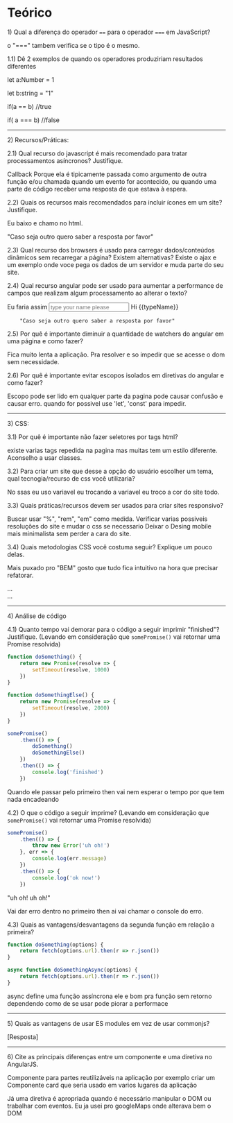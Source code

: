 # Teórico

1\) Qual a diferença do operador `==` para o operador `===` em JavaScript?

o "===" tambem verifica se o tipo é o mesmo.

1.1) Dê 2 exemplos de quando os operadores produziriam resultados diferentes

let a:Number = 1

let b:string = "1"

if(a == b)
//true

if( a === b)
//false

---

2\) Recursos/Práticas:

2.1) Qual recurso do javascript é mais recomendado para tratar processamentos asíncronos? Justifique.

Callback Porque ela é tipicamente passada como argumento de outra função e/ou chamada quando um evento for acontecido, ou quando uma parte de código receber uma resposta de que estava à espera.


2.2) Quais os recursos mais recomendados para incluir ícones em um site? Justifique.

Eu baixo e chamo no html.

"Caso seja outro quero saber a resposta por favor"

2.3) Qual recurso dos browsers é usado para carregar dados/conteúdos dinâmicos sem recarregar a página? Existem alternativas?
Existe o ajax e um exemplo onde voce pega os dados de um servidor e muda parte do seu site.

2.4) Qual recurso angular pode ser usado para aumentar a performance de campos que realizam algum processamento ao alterar o texto?

Eu faria assim
<input ng-model="typeName" placeHolder="type your name please" /> 
		<span>	 Hi {{typeName}} </span>

        "Caso seja outro quero saber a resposta por favor"

2.5) Por quê é importante diminuir a quantidade de watchers do angular em uma página e como fazer?

Fica muito lenta a aplicação. Pra resolver e so impedir que se acesse o dom sem necessidade.

2.6) Por quê é importante evitar escopos isolados em diretivas do angular e como fazer?

Escopo pode ser lido em qualquer parte da pagina pode causar confusão e causar erro.
quando for possivel use 'let', 'const' para impedir.

---

3\) CSS:

3.1) Por quê é importante não fazer seletores por tags html?

existe varias tags repedida na pagina mas muitas tem um estilo diferente. Aconselho a usar classes.

3.2) Para criar um site que desse a opção do usuário escolher um tema, qual tecnogia/recurso de css você utilizaria?

No ssas eu uso variavel eu trocando a variavel eu troco a cor do site todo.



3.3) Quais práticas/recursos devem ser usados para criar sites responsivo?

Buscar usar  "%", "rem", "em" como medida.
Verificar varias possiveis resoluções do site e mudar o css se necessario
Deixar o Desing mobile mais minimalista sem perder a cara do site.




3.4) Quais metodologias CSS você costuma seguir? Explique um pouco delas.

Mais puxado pro "BEM" gosto que tudo fica intuitivo na hora que precisar refatorar.

  <div class="card">
    <div class="card-title">...</div>
    <div class="card-text  text-opaque">...</div>
  </div>

---

4\) Análise de código

4.1) Quanto tempo vai demorar para o código a seguir imprimir "finished"? Justifique. (Levando em consideração que `somePromise()` vai retornar uma Promise resolvida)
```js
function doSomething() {
    return new Promise(resolve => {
        setTimeout(resolve, 1000)
    })
}

function doSomethingElse() {
    return new Promise(resolve => {
        setTimeout(resolve, 2000)
    })
}

somePromise()
    .then(() => {
        doSomething()
        doSomethingElse()
    })
    .then(() => {
        console.log('finished')
    })

```

Quando ele passar pelo primeiro then vai nem esperar o tempo por que tem nada encadeando


4.2) O que o código a seguir imprime? (Levando em consideração que `somePromise()` vai retornar uma Promise resolvida)
```js
somePromise()
    .then(() => {
        throw new Error('uh oh!')
    }, err => {
        console.log(err.message)
    })
    .then(() => {
        console.log('ok now!')
    })
```

"uh oh! uh oh!"

Vai dar erro dentro no primeiro then ai vai chamar o console do erro.

4.3\) Quais as vantagens/desvantagens da segunda função em relação a primeira?
```js
function doSomething(options) {
    return fetch(options.url).then(r => r.json())
}

async function doSomethingAsync(options) {
    return fetch(options.url).then(r => r.json())
}
```

 async define uma função assíncrona ele e bom pra função sem retorno
 dependendo como de se usar pode piorar a performace

---

5\) Quais as vantagens de usar ES modules em vez de usar commonjs?

[Resposta]

---

6\) Cite as principais diferenças entre um componente e uma diretiva no AngularJS.

Componente para partes reutilizáveis na aplicação por exemplo criar um Componente card que seria usado em varios lugares da aplicação

Já uma diretiva é apropriada quando é necessário manipular o DOM ou trabalhar com eventos.
Eu ja usei pro googleMaps onde alterava bem o DOM 
